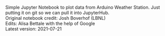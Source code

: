 Simple Jupyter Notebook to plot data from Arduino Weather Station. Just putting it on git so we can pull it into JupyterHub.  <br />
Original notebook credit: Josh Boverhof (LBNL) <br />
Edits: Alisa Bettale with the help of Google <br />
Latest version: 2021-07-21
